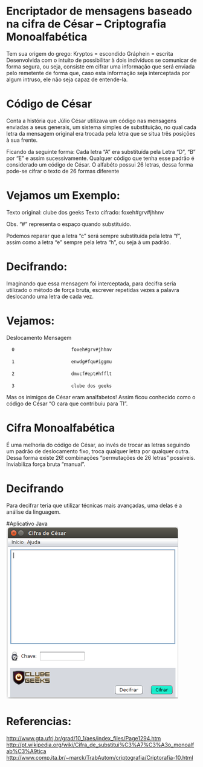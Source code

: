 # Encriptador de mensagens baseado na cifra de César – Criptografia Monoalfabética

Tem sua origem do grego: Kryptos = escondido Gráphein = escrita
Desenvolvida com o intuito de possibilitar à dois indivíduos se comunicar de forma segura, ou seja, 
consiste em cifrar uma informação que será enviada pelo remetente de forma que, caso esta informação 
seja interceptada por algum intruso, ele não seja capaz de entende-la.

# Código de César
Conta a história que Júlio César utilizava um código nas mensagens enviadas a seus generais, um sistema 
simples de substituição, no qual cada letra da mensagem original era trocada pela letra que se situa três
posições à sua frente. 

Ficando da seguinte forma: Cada letra “A” era substituída pela Letra “D”, “B” por “E” e assim sucessivamente. Qualquer 
código que tenha esse padrão é considerado um código de César. O alfabéto possui 26 letras, dessa forma pode-se cifrar 
o texto de 26 formas diferente

# Vejamos um Exemplo:

Texto original: clube dos geeks  Texto cifrado: foxeh#grv#jhhnv

Obs. “#” representa o espaço quando substituído.

Podemos reparar que a letra “c” será sempre substituída pela letra “f”, assim como a letra “e” sempre pela letra “h”, 
ou seja à um padrão.

# Decifrando:
Imaginando que essa mensagem foi interceptada, para decifra seria utilizado o método de força bruta, escrever repetidas
vezes a palavra deslocando uma letra de cada vez.

# Vejamos:

Deslocamento                    Mensagem

      0                     foxeh#grv#jhhnv

      1                     enwdg#fqu#iggmu

      2                     dmvcf#ept#hfflt

      3                     clube dos geeks

Mas os inimigos de César eram analfabetos! Assim ficou conhecido como o código de César “O cara que contribuiu para TI”. 

# Cifra Monoalfabética
É uma melhoria do código de César, ao invés de trocar as letras seguindo um padrão de deslocamento fixo, troca qualquer 
letra por qualquer outra. Dessa forma existe 26! combinações “permutações de 26 letras” possíveis. Inviabiliza força bruta “manual”.

# Decifrando
Para decifrar teria que utilizar técnicas mais avançadas, uma delas é a análise da linguagem.

#Aplicativo Java
![DMPHL298N Logo](https://github.com/rodriguesfas/Cifra-de-Cesar/blob/master/CifraDeCesar/img/cifra%20de%20cesar.png)

# Referencias:
http://www.gta.ufrj.br/grad/10_1/aes/index_files/Page1294.htm
http://pt.wikipedia.org/wiki/Cifra_de_substitui%C3%A7%C3%A3o_monoalfab%C3%A9tica
http://www.comp.ita.br/~marck/TrabAutom/criptografia/Criptorafia-10.html
